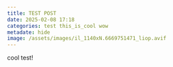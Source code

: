 ```yaml
---
title: TEST POST
date: 2025-02-08 17:18
categories: test this_is_cool wow
metadate: hide
image: /assets/images/il_1140xN.6669751471_liop.avif
---
```

cool test!